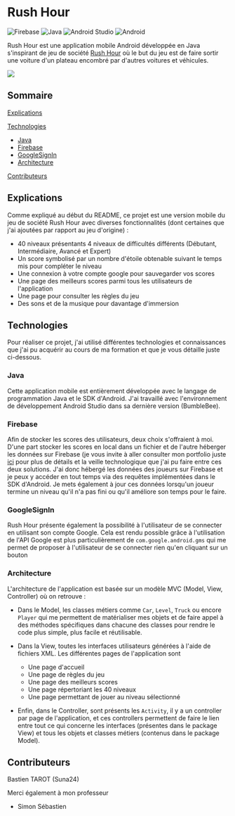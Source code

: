 # Rush Hour

![Firebase](https://img.shields.io/static/v1?style=for-the-badge&message=Firebase&color=222222&logo=Firebase&logoColor=FFCA28&label=)
![Java](https://img.shields.io/static/v1?style=for-the-badge&message=Java&color=007396&logo=Java&logoColor=FFFFFF&label=)
![Android Studio](https://img.shields.io/static/v1?style=for-the-badge&message=Android+Studio&color=222222&logo=Android+Studio&logoColor=3DDC84&label=)
![Android](https://img.shields.io/static/v1?style=for-the-badge&message=Android&color=222222&logo=Android&logoColor=3DDC84&label=)

Rush Hour est une application mobile Android développée en Java s'inspirant de jeu de société <a href="https://www.jeuxetcompagnie.fr/rushhour-jeu-reflexion-a-partir-de-8-ans/#:~:text=R%C3%A8gle%20du%20Rush%20Hour%20%3A%20d%C3%A9placez,voiture%20de%20quitter%20l'embouteillage.&text=Restriction%20%3A%20il%20est%20interdit%20de,les%20camions%20bloquant%20le%20passage.">Rush Hour</a> où le but du jeu est de faire sortir une voiture d'un plateau encombré par d'autres voitures et véhicules.

<img src="https://user-images.githubusercontent.com/74766923/157574874-32629979-9dfe-4b96-80ee-703c87f2db24.jpg"/>

## Sommaire

[Explications](https://github.com/Suna24/Rush_Hour/blob/master/README.md#explications)

[Technologies](https://github.com/Suna24/Rush_Hour/blob/master/README.md#technologies)
- [Java](https://github.com/Suna24/Rush_Hour/blob/master/README.md#java)
- [Firebase](https://github.com/Suna24/Rush_Hour/blob/master/README.md#firebase)
- [GoogleSignIn](https://github.com/Suna24/Rush_Hour/blob/master/README.md#googlesignin)
- [Architecture](https://github.com/Suna24/Rush_Hour/blob/master/README.md#architecture)

[Contributeurs](https://github.com/Suna24/Rush_Hour/blob/master/README.md#contributeurs)

## Explications

Comme expliqué au début du README, ce projet est une version mobile du jeu de société Rush Hour avec diverses fonctionnalités (dont certaines que j'ai ajoutées par rapport au jeu d'origine) :
  - 40 niveaux présentants 4 niveaux de difficultés différents (Débutant, Intermédiaire, Avancé et Expert)
  - Un score symbolisé par un nombre d'étoile obtenable suivant le temps mis pour compléter le niveau
  - Une connexion à votre compte google pour sauvegarder vos scores
  - Une page des meilleurs scores parmi tous les utilisateurs de l'application
  - Une page pour consulter les règles du jeu
  - Des sons et de la musique pour davantage d'immersion

## Technologies

Pour réaliser ce projet, j'ai utilisé différentes technologies et connaissances que j'ai pu acquérir au cours de ma formation et que je vous détaille juste ci-dessous.

### Java

Cette application mobile est entièrement développée avec le langage de programmation Java et le SDK d'Android. J'ai travaillé avec l'environnement de développement Android Studio dans sa dernière version (BumbleBee).

### Firebase

Afin de stocker les scores des utilisateurs, deux choix s'offraient à moi. D'une part stocker les scores en local dans un fichier et de l'autre héberger les données sur Firebase (je vous invite à aller consulter mon portfolio juste <a href="https://bastientarot.works/generic.html#0">ici<a> pour plus de détails et la veille technologique que j'ai pu faire entre ces deux solutions. 
J'ai donc hébergé les données des joueurs sur Firebase et je peux y accéder en tout temps via des requêtes implémentées dans le SDK d'Android. Je mets également à jour ces données lorsqu'un joueur termine un niveau qu'il n'a pas fini ou qu'il améliore son temps pour le faire.

### GoogleSignIn
  
Rush Hour présente également la possibilité à l'utilisateur de se connecter en utilisant son compte Google. Cela est rendu possible grâce à l'utilisation de l'API Google est plus particulièrement de ``com.google.android.gms`` qui me permet de proposer à l'utilisateur de se connecter rien qu'en cliquant sur un bouton

### Architecture
  
L'architecture de l'application est basée sur un modèle MVC (Model, View, Controller) où on retrouve : 
- Dans le Model, les classes métiers comme ``Car``, ``Level``, ``Truck`` ou encore ``Player`` qui me permettent de matérialiser mes objets et de faire appel à des méthodes spécifiques dans chacune des classes pour rendre le code plus simple, plus facile et réutilisable.
  
- Dans la View, toutes les interfaces utilisateurs générées à l'aide de fichiers XML. Les différentes pages de l'application sont 
  * Une page d'accueil
  * Une page de règles du jeu
  * Une page des meilleurs scores 
  * Une page répertoriant les 40 niveaux
  * Une page permettant de jouer au niveau sélectionné
  
- Enfin, dans le Controller, sont présents les ``Activity``, il y a un controller par page de l'application, et ces controllers permettent de faire le lien entre tout ce qui concerne les interfaces (présentes dans le package View) et tous les objets et classes métiers (contenus dans le package Model).

## Contributeurs

Bastien TAROT (Suna24)

Merci également à mon professeur
- Simon Sébastien
